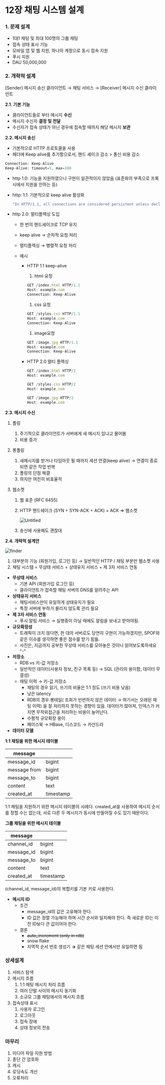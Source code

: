 # 12장 채팅 시스템 설계

### 1. 문제 설계

- 1대1 채팅 및 최대 100명의 그룹 채팅
- 접속 상태 표시 기능
- 모바일 앱 및 웹 지원, 하나의 계정으로 동시 접속 지원
- 푸시 지원
- DAU 50,000,000

### 2. 개략적 설계

[Sender] 메시지 송신 클라이언트 → 채팅 서비스 → [Receiver] 메시지 수신 클라이언트

**2.1. 기본 기능**

- 클라이언트들로 부터 메시지 **수신**
- 메시지 수신자 **결정 및 전달**
- 수신자가 접속 상태가 아닌 경우에 접속할 때까지 해당 메시지 **보관**

**2.2. 메시지 송신**

- 기본적으로 HTTP 프로토콜을 사용
- 헤더에 Keep alive를 추가함으로서, 핸드 셰이크 감소 > 통신 비용 감소

```jsx
Connection: Keep-Alive
Keep-Alive: timeout=5, max=100
```

- http 1.0: 기능을 지원하였으나 구현이 일관적이지 않았음 (표준화의 부족으로 프록시에서 지원을 안하는 등)
- http: 1.1: 기본적으로 keep alive 활성화
  ```jsx
  "In HTTP/1.1, all connections are considered persistent unless declared otherwise (e.g., "Connection: close")."
  ```
- http 2.0: 멀티플렉싱 도입

  - 한 번의 핸드셰이크로 TCP 유지
  - keep alive → 순차적 요청 처리
  - 멀티플렉싱 → 병렬적 요청 처리
  - 예시

    - HTTP 1.1 keep-alive

      1. html 요청

      ```jsx
      GET /index.html HTTP/1.1
      Host: example.com
      Connection: Keep-Alive
      ```

      1. css 요청

      ```jsx
      GET /styles.css HTTP/1.1
      Host: example.com
      Connection: Keep-Alive
      ```

      1. image요청

      ```jsx
      GET /image.jpg HTTP/1.1
      Host: example.com
      Connection: Keep-Alive
      ```

    - HTTP 2.0 멀티 플렉싱

      ```jsx
      GET /index.html HTTP/2
      Host: example.com

      GET /styles.css HTTP/2
      Host: example.com

      GET /image.jpg HTTP/2
      Host: example.com
      ```

**2.3. 메시지 수신**

1. 폴링
   1. 주기적으로 클라이언트가 서버에게 새 메시지 있냐고 물어봄
   2. 비용 증가
2. 롱폴링
   1. 새메시지를 받거나 타임아웃 될 때까지 세션 연결(keep alive) → 연결이 종료되면 같은 작업 반복
   2. 폴링의 단점 해결
   3. 하지만 여전히 비효율적
3. 웹소켓

   1. 웹 표준 (RFC 6455)
   2. HTTP 핸드쉐이크 (SYN + SYN-ACK + ACK) + ACK ⇒ 웹소켓

      ![Untitled](./Untitled.png)

   3. 송신에 사용해도 괜찮대

**2.4. 개략적 설계안**

![finder](./finder.webp)

1. 대부분의 기능 (회원가입, 로그인 등) → 일반적인 HTTP / 채팅 부분만 웹소켓 사용
2. 채팅 시스템 = 무상태 서비스 + 상태유지 서비스 + 제 3자 서비스 연동

- **무상태 서비스**
  - 기본 API (회원가입 로그인 등)
  - 클라이언트가 접속할 채팅 서버의 DNS를 알려주는 API
- **상태유지 서비스**
  - 채팅서비스만이 유일하게 상태유지가 필요
  - 특정 서버에 부하가 몰리지 않도록 관리 필요
- **제 3자 서비스 연동**
  - 푸시 알림 서비스 → 실행중이 아닐 때에도 알림을 보내고 받아야됨.
- **규모확장성**
  - 트래픽이 크지 않다면, 한 대의 서버로도 당연히 구현이 가능하겠지만, SPOF와 같은 이슈를 생각하면 좋은 점수를 받기 힘듦.
  - 사진은, 지금까지 공부한 무상태 서비스를 모아놓은 것이니 읽어보도록하세요 ^-^
- **저장소**
  - RDB vs 키-값 저장소
  - 일반적인 데이터(사용자 정보, 친구 목록 등) → SQL (관리의 용이함, 데이터 무결성)
  - 채팅 이력 → 키-값 저장소
    - 채팅의 경우 읽기, 쓰기의 비율은 1:1 정도 (쓰기 비용 낮음)
    - 낮은 latency
    - RDB의 경우 롱테일( 조회가 빈번하지 않은 데이터 → 여기서는 오래된 채팅 이력) 을 잘 처리하지 못하는 경향이 있음.
      데이터가 많아져, 인덱스가 커지면 무작위접근을 처리하는 비용이 늘어난다.
    - 수평적 규모확장 용이
    - 페이스북 → HBase, 디스코드 → 카산드라
- **데이터 모델**

**1:1 채팅을 위한 메시지 테이블**

| message      |           |
| ------------ | --------- |
| message_id   | bigint    |
| message from | bigint    |
| message_to   | bigint    |
| content      | text      |
| created_at   | timestamp |

1:1 채팅을 지원하기 위한 메시지 테이블의 사례다. created_at을 사용하여 메시지 순서를 정할 수는 없는데, 서로 다른 두 메시지가 동시에 만들어질 수도 있기 때문이다.

**그룹 채팅을 위한 메시지 테이블**

| message    |           |
| ---------- | --------- |
| channel_id | bigint    |
| message_id | bigint    |
| message_to | bigint    |
| content    | text      |
| created_at | timestamp |

(channel_id, message_id)의 복합키를 기본 키로 사용한다.

- **메시지 ID**
  - 조건
    - message_id의 값은 고유해야 한다.
    - ID 값은 정렬 가능해야 하며 시간 순서와 일치해야 한다. 즉 새로운 ID는 이전 ID보다 큰 값이어야 한다.
  - 결론
    - ~~auto_increment (only in rdb)~~
    - snow flake
    - 지역적 순서 번호 생성기 **→** 같은 채팅 세션 안에서만 유일하면 됨

### 상세설계

1. 서비스 탐색
2. 메시지 흐름
   1. 1:1 채팅 메시지 처리 흐름
   2. 여러 단말 사이의 메시지 동기화
   3. 소규모 그룹 채팅에서의 메시지 흐름
3. 접속상태 표시
   1. 사용자 로그인
   2. 로그아웃
   3. 접속 장애
   4. 상태 정보의 전송

### 마무리

1. 미디어 파일 지원 방법
2. 종단 간 암호화
3. 캐시
4. 로딩속도 개선
5. 오류처리
